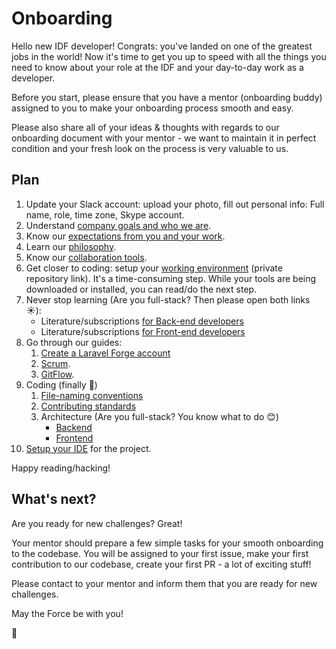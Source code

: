 Onboarding
==========

Hello new IDF developer! Congrats: you've landed on one of the greatest jobs in the world!
Now it's time to get you up to speed with all the things you need to know about your role at the IDF and your day-to-day work as a developer.

Before you start, please ensure that you have a mentor (onboarding buddy) assigned to you to make your onboarding process smooth and easy.

Please also share all of your ideas & thoughts with regards to our onboarding document with your mentor - we want to maintain it in perfect condition and your fresh look on the process is very valuable to us.


## Plan
 1. Update your Slack account: upload your photo, fill out personal info: Full name, role, time zone, Skype account.
 1. Understand [company goals and who we are](/company/README.md).
 1. Know our [expectations from you and your work](../expectations.md).
 1. Learn our [philosophy](../philosophy.md).
 1. Know our [collaboration tools](../collaboration-tools.md).
 1. Get closer to coding: setup your [working environment](https://github.com/InteractionDesignFoundation/IDF-web/blob/develop/docs/environment/first-run/README.md) (private repository link). It's a time-consuming step. While your tools are being downloaded or installed, you can read/do the next step.
 1. Never stop learning (Are you full-stack? Then please open both links ☀️): 
     - Literature/subscriptions [for Back-end developers](../../library/back-end/literature.md)
     - Literature/subscriptions [for Front-end developers](../../library/front-end/literature.md)
 1. Go through our guides:
    1. [Create a Laravel Forge account](onboarding__forge.md)
    1. [Scrum](../scrum/README.md).
    1. [GitFlow](https://github.com/InteractionDesignFoundation/IDF-web/blob/develop/docs/workflows/gitflow.md).
 1. Coding (finally 🎉)
    1. [File-naming conventions](https://github.com/InteractionDesignFoundation/IDF-web/blob/develop/docs/code/file-naming-conventions.md)
    1. [Contributing standards](https://github.com/InteractionDesignFoundation/IDF-web/blob/develop/CONTRIBUTING.md)
    1. Architecture (Are you full-stack? You know what to do 😊)
        - [Backend](https://github.com/InteractionDesignFoundation/IDF-web/blob/develop/docs/code/backend/architecture.md)
        - [Frontend](https://github.com/InteractionDesignFoundation/IDF-web/blob/develop/docs/code/frontend/architecture.md)
 1. [Setup your IDE](https://github.com/InteractionDesignFoundation/IDF-web/blob/develop/docs/environment/IDE/README.md) for the project.

Happy reading/hacking!


## What's next?
Are you ready for new challenges? Great!

Your mentor should prepare a few simple tasks for your smooth onboarding to the codebase.
You will be assigned to your first issue, make your first contribution to our codebase, create your first PR - a lot of exciting stuff!

Please contact to your mentor and inform them that you are ready for new challenges.

May the Force be with you!


🦄
